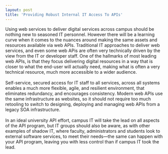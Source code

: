```yaml
---
layout: post
title: 'Providing Robust Internal IT Access To APIs'
---
```

<p><span>Using web services to deliver digital services across campus should be nothing new to seasoned IT personnel. However there will be a learning curve when it comes to the nuances around making the same assets and resources available via web APIs. Traditional IT approaches to deliver web services, and even some web APis are often very technically driven by the view from the IT or developer staff. One of the hallmarks of most leading web APIs, is that they focus delivering digital resources in a way that is closer to what the end-user will actually need, making what is often a very technical resource, much more accessible to a wider audience.</span><br /> <br /> <span>Self-service, secured access for IT staff to all services, across all systems enables a much more flexible, agile, and resilient environment, that eliminates redundancy, and encourages consistency. Modern web APIs use the same infrastructure as websites, so it should not require too much retooling to switch to designing, deploying and managing web APIs from a legacy SOA infrastructure.</span><br /> <br /> <span>In an ideal university API effort, campus IT will take the lead on all aspects of the API program, but IT groups should also be aware, as with other examples of shadow IT, where faculty, administrators and students look to external software services, to meet their needs&mdash;the same can happen with your API program, leaving you with less control than if campus IT took the lead.</span></p>